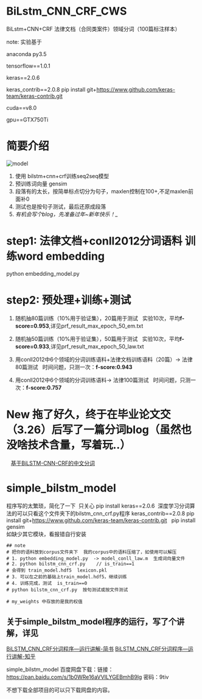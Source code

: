 # BiLstm_CNN_CRF_CWS
BiLstm+CNN+CRF  法律文档（合同类案件）领域分词（100篇标注样本）

note: 实验基于

anaconda py3.5

tensorflow==1.0.1

keras==2.0.6

keras_contrib==2.0.8  pip install git+https://www.github.com/keras-team/keras-contrib.git

cuda==v8.0

gpu==GTX750Ti

# 简要介绍
![model](https://github.com/FanhuaandLuomu/BiLstm_CNN_CRF_CWS/blob/master/bilstm_cnn_crf_model.png)
1. 使用 bilstm+cnn+crf训练seq2seq模型
2. 预训练词向量 gensim
3. 段落有的太长，按简单标点切分为句子，maxlen控制在100+,不足maxlen前面补0
4. 测试也是按句子测试，最后还原成段落
5. _有机会写个blog，先准备过年~新年快乐！__

# step1: 法律文档+conll2012分词语料 训练word embedding
python embedding_model.py
# step2: 预处理+训练+测试
1. 随机抽80篇训练（10%用于验证集），20篇用于测试
   实验10次，平均**f-score=0.953**,详见prf_result_max_epoch_50_em.txt

2. 随机抽50篇训练（10%用于验证集），50篇用于测试
   实验10次，平均**f-score=0.933**,详见prf_result_max_epoch_50_law.txt
   
3. 用conll2012中6个领域的分词训练语料+法律文档训练语料（20篇）-> 法律80篇测试
   时间问题，只测一次：**f-score:0.943**
   
4. 用conll2012中6个领域的分词训练语料-> 法律100篇测试
   时间问题，只测一次：**f-score:0.757**
   
 # New 拖了好久，终于在毕业论文交（3.26）后写了一篇分词blog（虽然也没啥技术含量，写着玩..） 
    [基于BiLSTM-CNN-CRF的中文分词](https://www.jianshu.com/p/5fea8f42caa9 "简书链接") 
# simple_bilstm_model
程序写的太繁琐，简化了一下  只关心
pip install keras==2.0.6  深度学习分词算法的可以只看这个文件夹下的bilstm_cnn_crf.py程序
keras_contrib==2.0.8 pip install git+https://www.github.com/keras-team/keras-contrib.git  
pip install gensim  
如缺少其它模块，看报错自行安装  

	## note
	# 把你的语料放到corpus文件夹下  我的corpus中的语料压缩了，如使用可以解压
	# 1. python embedding_model.py  -> model_conll_law.m  生成词向量文件
	# 2. python bilstm_cnn_crf.py    // is_train==1
	# 会得到 train_model.hdf5  lexicon.pkl
	# 3. 可以在之前的基础上train_model.hdf5，继续训练
	# 4. 训练完成，测试  is_train==0
	# python bilstm_cnn_crf.py  按句测试或按文件测试

	# my_weights 中存放的是我的权值 

## 关于simple_bilstm_model程序的运行，写了个讲解，详见
[BiLSTM_CNN_CRF分词程序—运行讲解-简书](https://www.jianshu.com/p/373ce87e6f32 "简书链接")
[BiLSTM_CNN_CRF分词程序—运行讲解-知乎](https://zhuanlan.zhihu.com/p/35710301 "知乎链接")

simple_bilstm_model 百度网盘下载：链接：https://pan.baidu.com/s/1b0WRe16aVVILYGEBmhB9lg 密码：9tiv  

不想下载全部项目的可以只下载网盘的内容。  


